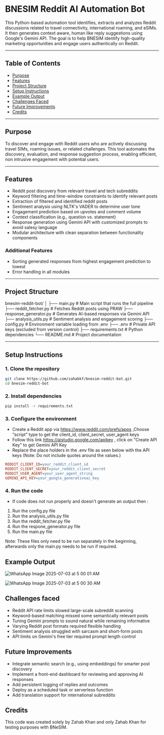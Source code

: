 # BNESIM Reddit AI Automation Bot

This Python-based automation tool identifies, extracts and analyzes Reddit discussions related to travel connectivity, international roaming, and eSIMs. It then generates context aware, human like reply suggestions using Google's Gemini API. The goal is to help BNESIM identify high-quality marketing opportunities and engage users authentically on Reddit.

---

## Table of Contents

- [Purpose](#purpose)
- [Features](#features)
- [Project Structure](#project-structure)
- [Setup Instructions](#setup-instructions)
- [Example Output](#example-output)
- [Challenges Faced](#challenges-faced)
- [Future Improvements](#future-improvements)
- [Credits](#credits)

---

## Purpose

To discover and engage with Reddit users who are actively discussing travel SIMs, roaming issues, or related challenges. This tool automates the discovery, evaluation, and response suggestion process, enabling efficient, non intrusive engagement with potential users.

---

## Features

- Reddit post discovery from relevant travel and tech subreddits
- Keyword filtering and time-window constraints to identify relevant posts
- Extraction of filtered and identified reddit posts
- Sentiment analysis using NLTK's VADER to determine user tone
- Engagement prediction based on upvotes and comment volume
- Context classification (e.g., question vs. statement)
- Response generation using Gemini API with customized prompts to avoid salesy language
- Modular architecture with clean separation between functionality components

### Additional Features
- Sorting generated responses from highest engagement prediction to lowest
- Error handling in all modules

---

## Project Structure

bnesim-reddit-bot/
│
├── main.py # Main script that runs the full pipeline
├── reddit_fetcher.py # Fetches Reddit posts using PRAW
├── response_generator.py # Generates AI-based responses via Gemini API
├── analysis_utils.py # Sentiment analysis and engagement scoring
├── config.py # Environment variable loading from .env
├── .env # Private API keys (excluded from version control)
├── requirements.txt # Python dependencies
└── README.md # Project documentation


---

## Setup Instructions

### 1. Clone the repository

```bash
git clone https://github.com/zahabkf/bnesim-reddit-bot.git
cd bnesim-reddit-bot
```
### 2. Install dependencies

```bash
pip install -r requirements.txt
```

### 3. Configure the environment

- Create a Reddit app via https://www.reddit.com/prefs/apps ,Choose “script” type to get the client_id, client_secret, user_agent keys
- Follow this link https://aistudio.google.com/apikey , click on "Create API Key" to get Gemini API Key
- Replace the place holders in the .env file as seen below with the API keys (Note: Do not include quotes around the values.)

```ini
REDDIT_CLIENT_ID=your_reddit_client_id
REDDIT_CLIENT_SECRET=your_reddit_client_secret
REDDIT_USER_AGENT=your_user_agent_string
GEMINI_API_KEY=your_google_generativeai_key
```

### 4. Run the code

- If code does not run properly and doesn't generate an output then : 
1. Run the config.py file
2. Run the analysis_utils.py file
3. Run the reddit_fetcher.py file
4. Run the respone_generator.py file
5. Run the main.py file

Note: These files only need to be run separately in the beginning, afterwards only the main.py needs to be run if required.

## Example Output

![WhatsApp Image 2025-07-03 at 5 00 01 AM](https://github.com/user-attachments/assets/c320db84-8460-4c27-bfd4-b399d5713b68)

![WhatsApp Image 2025-07-03 at 5 00 30 AM](https://github.com/user-attachments/assets/ef503ed7-8ed3-4487-85f9-962fd7bab867)

## Challenges faced

- Reddit API rate limits slowed large-scale subreddit scanning
- Keyword-based matching missed some semantically relevant posts
- Tuning Gemini prompts to sound natural while remaining informative
- Varying Reddit post formats required flexible handling
- Sentiment analysis struggled with sarcasm and short-form posts
- API limits on Gemini's free tier required prompt length control

## Future Improvements

- Integrate semantic search (e.g., using embeddings) for smarter post discovery
- Implement a front-end dashboard for reviewing and approving AI responses
- Add persistent logging of replies and outcomes
- Deploy as a scheduled task or serverless function
- Add translation support for international subreddits

## Credits

This code was created solely by Zahab Khan and only Zahab Khan for testing purposes with BNeSIM.
